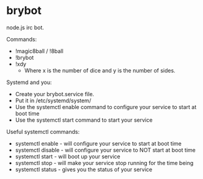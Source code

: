 brybot
======

node.js irc bot.

Commands:

* !magic8ball / !8ball
* !brybot
* !xdy
  * Where x is the number of dice and y is the number of sides.

Systemd and you:
* Create your brybot.service file.
* Put it in /etc/systemd/system/
* Use the systemctl enable command to configure your service to start at boot time
* Use the systemctl start command to start your service

Useful systemctl commands:
* systemctl enable <service name> - will configure your service to start at boot time
* systemctl disable <service name> - will configure your service to NOT start at boot time
* systemctl start <service name> - will boot up your service
* systemctl stop <service name> - will make your service stop running for the time being
* systemctl status <service name> - gives you the status of your service
